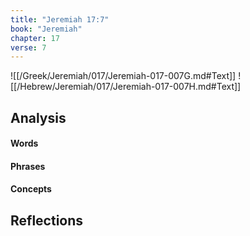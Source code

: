 ```yaml
---
title: "Jeremiah 17:7"
book: "Jeremiah"
chapter: 17
verse: 7
---
```

![[/Greek/Jeremiah/017/Jeremiah-017-007G.md#Text]]
![[/Hebrew/Jeremiah/017/Jeremiah-017-007H.md#Text]]

## Analysis

#### Words

#### Phrases

#### Concepts

## Reflections

